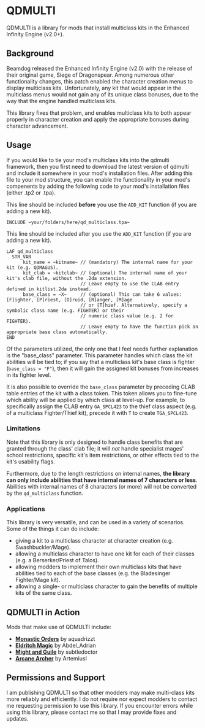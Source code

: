# QDMULTI
QDMULTI is a library for mods that install multiclass kits in the Enhanced Infinity Engine (v2.0+).

## Background
Beamdog released the Enhanced Infinity Engine (v2.0) with the release of their original game, Siege of Dragonspear. Among numerous other functionality changes, this patch enabled the character creation menus to display multiclass kits. Unfortunately, any kit that would appear in the multiclass menus would not gain any of its unique class bonuses, due to the way that the engine handled multiclass kits.

This library fixes that problem, and enables multiclass kits to both appear properly in character creation and apply the appropriate bonuses during character advancement.

## Usage
If you would like to tie your mod's multiclass kits into the qdmulti framework, then you first need to download the latest version of qdmulti and include it somewhere in your mod's installation files. After adding this file to your mod structure, you can enable the functionality in your mod's compenents by adding the following code to your mod's installation files (either .tp2 or .tpa).

This line should be included **before** you use the `ADD_KIT` function (if you are adding a new kit).
```
INCLUDE ~your/folders/here/qd_multiclass.tpa~
```

This line should be included after you use the `ADD_KIT` function (if you are adding a new kit).
```
LAF qd_multiclass
  STR_VAR
      kit_name = ~kitname~ // (mandatory) The internal name for your kit (e.g. QDMAGUS).
      kit_clab = ~kitclab~ // (optional) The internal name of your kit's clab file, without the .2da extension.
                           // Leave empty to use the CLAB entry defined in kitlist.2da instead.
      base_class = ~X~     // (optional) This can take 6 values: [F]ighter, [P]riest, [D]ruid, [R]anger, [M]age
                           // or [T]hief. Alternatively, specify a symbolic class name (e.g. FIGHTER) or their
                           // numeric class value (e.g. 2 for FIGHTER).
                           // Leave empty to have the function pick an appropriate base class automatically.
END
```

Of the parameters utilized, the only one that I feel needs further explanation is the "base_class" parameter. This parameter handles which class the kit abilities will be tied to; if you say that a multiclass kit's base class is fighter (`base_class = "F"`), then it will gain the assigned kit bonuses from increases in its fighter level.

It is also possible to override the `base_class` parameter by preceding CLAB table entries of the kit with a class token. This token allows you to fine-tune which ability will be applied by which class at level-up. For example, to specifically assign the CLAB entry `GA_SPCL423` to the thief class aspect (e.g. of a multiclass Fighter/Thief kit), precede it with `T` to create `TGA_SPCL423`.

### Limitations
Note that this library is only designed to handle class benefits that are granted through the class' clab file; it will *not* handle specialist mages' school restrictions, specific kit's item restrictions, or other effects tied to the kit's usability flags.

Furthermore, due to the length restrictions on internal names, **the library can only include abilities that have internal names of 7 characters or less**. Abilities with internal names of 8 characters (or more) will not be converted by the `qd_multiclass` function.

### Applications
This library is very versatile, and can be used in a variety of scenarios. Some of the things it can do include:
* giving a kit to a multiclass character at character creation (e.g. Swashbuckler/Mage).
* allowing a multiclass character to have one kit for each of their classes (e.g. a Berserker/Priest of Talos).
* allowing modders to implement their own multiclass kits that have abilities tied to each of the base classes (e.g. the Bladesinger Fighter/Mage kit).
* allowing a single- or multiclass character to gain the benefits of multiple kits of the same class.

## QDMULTI in Action
Mods that make use of QDMULTI include:
* **[Monastic Orders](https://github.com/aquadrizzt/MonasticOrders)** by aquadrizzt
* **[Eldritch Magic](https://github.com/AbdelAdrian/Eldritch_Magic)** by Abdel_Adrian
* **[Might and Guile](https://github.com/subtledoctor/Might_and_Guile)** by subtledoctor
* **[Arcane Archer](https://github.com/ArtemiusI/Arcane-Archer)** by ArtemiusI

## Permissions and Support
I am publishing QDMULTI so that other modders may make multi-class kits more reliably and efficiently. I do not require nor expect modders to contact me requesting permission to use this library. If you encounter errors while using this library, please contact me so that I may provide fixes and updates.

